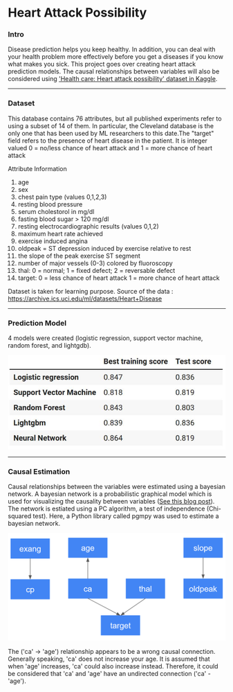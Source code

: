 # Heart Attack Possibility

### Intro
Disease prediction helps you keep healthy. In addition, you can deal with your health problem more effectively before you get a diseases if you know what makes you sick. This project goes over creating heart attack prediction models. The causal relationships between variables will also be considered using ['Health care: Heart attack possibility' dataset in Kaggle](https://www.kaggle.com/nareshbhat/health-care-data-set-on-heart-attack-possibility).

---

### Dataset
This database contains 76 attributes, but all published experiments refer to using a subset of 14 of them. In particular, the Cleveland database is the only one that has been used by ML researchers to
this date.The "target" field refers to the presence of heart disease in the patient. It is integer valued 0 = no/less chance of heart attack and 1 = more chance of heart attack

Attribute Information
1) age
2) sex
3) chest pain type (values 0,1,2,3)
4) resting blood pressure
5) serum cholestorol in mg/dl
6) fasting blood sugar > 120 mg/dl
7) resting electrocardiographic results (values 0,1,2)
8) maximum heart rate achieved
9) exercise induced angina
10) oldpeak = ST depression induced by exercise relative to rest
11) the slope of the peak exercise ST segment
12) number of major vessels (0-3) colored by fluoroscopy
13) thal: 0 = normal; 1 = fixed defect; 2 = reversable defect
14) target: 0 = less chance of heart attack 1 = more chance of heart attack

Dataset is taken for learning purpose. Source of the data : https://archive.ics.uci.edu/ml/datasets/Heart+Disease

---

### Prediction Model
4 models were created (logistic regression, support vector machine, random forest, and lightgdb).

![model_scores](./model_scores.JPG)


---

### Causal Estimation
Causal relationships between the variables were estimated using a bayesian network. A bayesian network is a probabilistic graphical model which is used for visualizing the causality between variables ([See this blog post](https://deepmind.com/blog/article/Causal_Bayesian_Networks)). The network is estiated using a PC algorithm, a test of independence (Chi-squared test). Here, a Python library called pgmpy was used to estimate a bayesian network.

![The bayesian network](dag.PNG)


The ('ca' -> 'age') relationship appears to be a wrong causal connection. Generally speaking, 'ca' does not increase your age. It is assumed that when 'age' increases, 'ca' could also increase instead. Therefore, it could be considered that 'ca' and 'age' have an undirected connection ('ca' - 'age').
